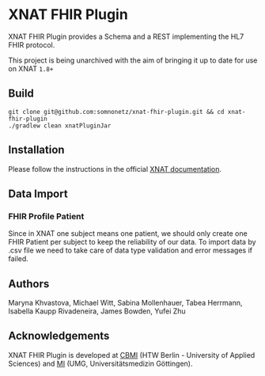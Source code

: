 # XNAT FHIR Plugin

XNAT FHIR Plugin provides a Schema and a REST implementing the HL7 FHIR protocol.


This project is being unarchived with the aim of bringing it up to date for use on XNAT `1.8+` 

## Build

```shell
git clone git@github.com:somnonetz/xnat-fhir-plugin.git && cd xnat-fhir-plugin
./gradlew clean xnatPluginJar
```

## Installation

Please follow the instructions in the official [XNAT documentation](https://wiki.xnat.org/display/XNAT18/Deploying+Plugins+in+XNAT).

## Data Import

### FHIR Profile Patient
Since in XNAT one subject means one patient, we should only create one FHIR Patient per subject to keep the reliability of our data.
To import data by .csv file we need to take care of data type validation and error messages if failed. 

## Authors

Maryna Khvastova, Michael Witt, Sabina Mollenhauer, Tabea Herrmann, Isabella Kaupp Rivadeneira, James Bowden, Yufei Zhu

## Acknowledgements

XNAT FHIR Plugin is developed at [CBMI](https://cbmi.htw-berlin.de/) (HTW Berlin - University of Applied Sciences) and [MI](https://medizininformatik.umg.eu/) (UMG, Universitätsmedizin Göttingen).
